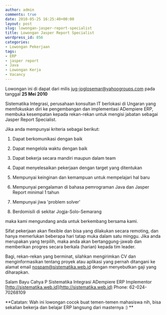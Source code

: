 ```yaml
---
author: admin
comments: true
date: 2010-05-25 16:25:40+00:00
layout: post
slug: lowongan-jasper-report-specialist
title: Lowongan Jasper Report Specialist
wordpress_id: 856
categories:
- Lowongan Pekerjaan
tags:
- ERP
- jasper report
- Java
- Lowongan Kerja
- Vacancy
---
```


Lowongan ini di dapat dari milis [jug-joglosemar@yahoogroups.com](mailto:jug-joglosemar@yahoogroups.com) pada tanggal **25 Mei 2010**

Sistematika Integrasi, perusahaan konsultan IT berlokasi di Ungaran yang memfokuskan diri ke pengembangan dan implementasi ADempiere ERP, membuka kesempatan kepada rekan-rekan untuk mengisi jabatan sebagai Jasper Report Specialist.

Jika anda mempunyai kriteria sebagai berikut:




  1. Dapat berkomunikasi dengan baik


  2. Dapat mengelola waktu dengan baik


  3. Dapat bekerja secara mandiri maupun dalam team


  4. Dapat menyelesaikan pekerjaan dengan target yang ditentukan


  5. Mempunyai keinginan dan kemampuan untuk mempelajari hal baru


  6. Mempunyai pengalaman di bahasa pemrograman Java dan Jasper Report minimal 1 tahun


  7. Mempunyai jiwa 'problem solver'


  8. Berdomisili di sekitar Jogja-Solo-Semarang


<!-- more -->
maka kami mengundang anda untuk berkembang bersama kami.

Sifat pekerjaan akan flexible dan bisa yang dilakukan secara remoting, dan hanya memerlukan beberapa hari tatap muka dalam satu minggu. Jika anda merupakan yang terpilih, maka anda akan bertanggung-jawab dan memberikan progres secara berkala (harian) kepada tim leader.

Bagi, rekan-rekan yang berminat, silahkan mengirimkan CV dan menginformasikan tentang proyek atau aplikasi yang pernah ditangani ke alamat email [nospam@sistematika.web.id](nospam@sistematika.web.id) dengan menyebutkan gaji yang diharapkan.

Salam
Bayu Cahya P
Sistematika Integrasi
ADempiere ERP Implementor
[http://sistematika.web.id](http://sistematika.web.id)
Phone: 62-024-70268109

**Catatan: Wah ini lowongan cocok buat temen-temen mahasiswa nih, bisa sekalian bekerja dan belajar ERP langsung dari masternya :) **

